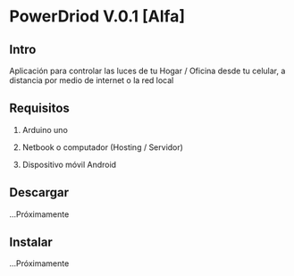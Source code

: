 # PowerDriod V.0.1 [Alfa]



## Intro

Aplicación para controlar las luces de tu Hogar / Oficina desde tu celular, a distancia por medio de internet o la red local



## Requisitos



1) Arduino uno

2) Netbook o computador (Hosting / Servidor)

3) Dispositivo móvil Android



## Descargar

...Próximamente



## Instalar

...Próximamente


